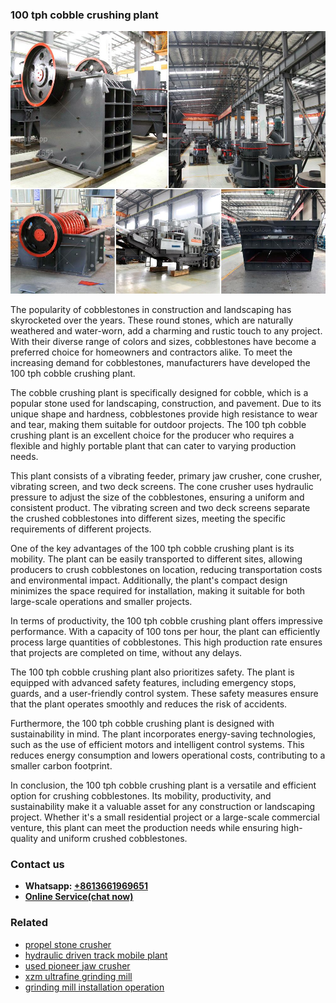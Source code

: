 <h3>100 tph cobble crushing plant</h3><img src='1708332392.jpg' alt=''><p>The popularity of cobblestones in construction and landscaping has skyrocketed over the years. These round stones, which are naturally weathered and water-worn, add a charming and rustic touch to any project. With their diverse range of colors and sizes, cobblestones have become a preferred choice for homeowners and contractors alike. To meet the increasing demand for cobblestones, manufacturers have developed the 100 tph cobble crushing plant.</p><p>The cobble crushing plant is specifically designed for cobble, which is a popular stone used for landscaping, construction, and pavement. Due to its unique shape and hardness, cobblestones provide high resistance to wear and tear, making them suitable for outdoor projects. The 100 tph cobble crushing plant is an excellent choice for the producer who requires a flexible and highly portable plant that can cater to varying production needs.</p><p>This plant consists of a vibrating feeder, primary jaw crusher, cone crusher, vibrating screen, and two deck screens. The cone crusher uses hydraulic pressure to adjust the size of the cobblestones, ensuring a uniform and consistent product. The vibrating screen and two deck screens separate the crushed cobblestones into different sizes, meeting the specific requirements of different projects.</p><p>One of the key advantages of the 100 tph cobble crushing plant is its mobility. The plant can be easily transported to different sites, allowing producers to crush cobblestones on location, reducing transportation costs and environmental impact. Additionally, the plant's compact design minimizes the space required for installation, making it suitable for both large-scale operations and smaller projects.</p><p>In terms of productivity, the 100 tph cobble crushing plant offers impressive performance. With a capacity of 100 tons per hour, the plant can efficiently process large quantities of cobblestones. This high production rate ensures that projects are completed on time, without any delays.</p><p>The 100 tph cobble crushing plant also prioritizes safety. The plant is equipped with advanced safety features, including emergency stops, guards, and a user-friendly control system. These safety measures ensure that the plant operates smoothly and reduces the risk of accidents.</p><p>Furthermore, the 100 tph cobble crushing plant is designed with sustainability in mind. The plant incorporates energy-saving technologies, such as the use of efficient motors and intelligent control systems. This reduces energy consumption and lowers operational costs, contributing to a smaller carbon footprint.</p><p>In conclusion, the 100 tph cobble crushing plant is a versatile and efficient option for crushing cobblestones. Its mobility, productivity, and sustainability make it a valuable asset for any construction or landscaping project. Whether it's a small residential project or a large-scale commercial venture, this plant can meet the production needs while ensuring high-quality and uniform crushed cobblestones.</p><h3>Contact us</h3><ul><li><strong>Whatsapp:&nbsp;<a href="https://wa.me/8613661969651">+8613661969651</a></strong></li><li><a href="https://swt.shibang-china.com/?git&amp;zhl&amp;100 tph cobble crushing plant"><strong>Online Service(chat now)</strong></a></li></ul><h3>Related</h3><ul><li><a href='propel stone crusher.md'>propel stone crusher</a></li><li><a href='hydraulic driven track mobile plant.md'>hydraulic driven track mobile plant</a></li><li><a href='used pioneer jaw crusher.md'>used pioneer jaw crusher</a></li><li><a href='xzm ultrafine grinding mill.md'>xzm ultrafine grinding mill</a></li><li><a href='grinding mill installation operation.md'>grinding mill installation operation</a></li></ul>